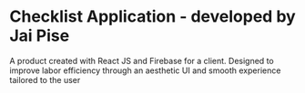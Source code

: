 # Checklist Application - developed by Jai Pise
A product created with React JS and Firebase for a client.
Designed to improve labor efficiency through an aesthetic UI and smooth experience tailored to the user
